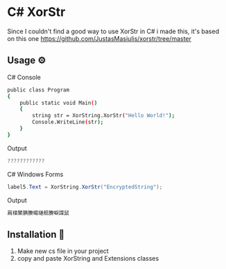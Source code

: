 # C# XorStr
Since I couldn't find a good way to use XorStr in C# i made this, it's based on this one 
https://github.com/JustasMasiulis/xorstr/tree/master


## Usage ⚙
C# Console 
```sh
public class Program
{
    public static void Main()
    {
        string str = XorString.XorStr("Hello World!");
        Console.WriteLine(str);
    }
}
```
Output
```CS
????????????
```
C# Windows Forms
```CS
label5.Text = XorString.XorStr("EncryptedString");
```
Output 
```CS
肩楪櫫腆賸暘璉舰賸噼諜鼠
```
## Installation 🤞
1. Make new cs file in your project
2. copy and paste XorString and Extensions classes 
